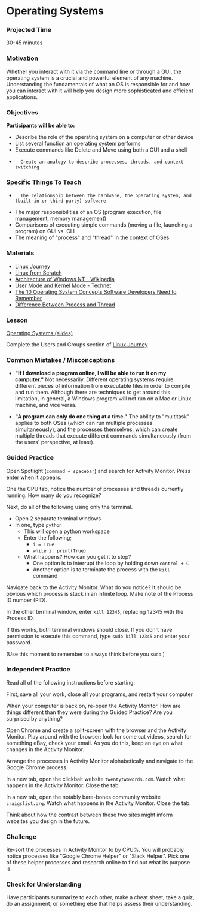 # Operating Systems

### Projected Time

30-45 minutes

### Motivation

Whether you interact with it via the command line or through a GUI, the operating system is a crucial and powerful element of any machine. Understanding the fundamentals of what an OS is responsible for and how you can interact with it will help you design more sophisticated and efficient applications.

### Objectives

**Participants will be able to:**

-   Describe the role of the operating system on a computer or other device
- 	List several function an operating system performs
- 	Execute commands like Delete and Move using both a GUI and a shell
-		Create an analogy to describe processes, threads, and context-switching

### Specific Things To Teach

-		The relationship between the hardware, the operating system, and (built-in or third party) software
-   The major responsibilities of an OS (program execution, file management, memory management)
- 	Comparisons of executing simple commands (moving a file, launching a program) on GUI vs. CLI
-   The meaning of "process" and "thread" in the context of OSes

### Materials

-   [Linux Journey](https://linuxjourney.com/)
-   [Linux from Scratch](http://linuxfromscratch.org/lfs/read.html)
-   [Architecture of Windows NT - Wikipedia](https://en.wikipedia.org/wiki/Architecture_of_Windows_NT)
-   [User Mode and Kernel Mode - Technet](https://msdn.microsoft.com/en-us/windows/hardware/drivers/gettingstarted/user-mode-and-kernel-mode)
-   [The 10 Operating System Concepts Software Developers Need to Remember](https://medium.com/cracking-the-data-science-interview/the-10-operating-system-concepts-software-developers-need-to-remember-480d0734d710)
- [Difference Between Process and Thread](https://www.youtube.com/watch?v=O3EyzlZxx3g)

### Lesson

[Operating Systems (slides)](https://docs.google.com/presentation/d/1lHxgrmb1M58f7ww51_xJT8ZeB0izVfMEeZnSLsH2YmU/edit?usp=sharing)

Complete the Users and Groups section of [Linux Journey](https://linuxjourney.com/)

### Common Mistakes / Misconceptions

- **"If I download a program online, I will be able to run it on my computer."** Not necessarily. Different operating systems require different pieces of information from executable files in order to compile and run them. Although there are techniques to get around this limitation, in general, a Windows program will not run on a Mac or Linux machine, and vice versa.  

- **"A program can only do one thing at a time."** The ability to "multitask" applies to both OSes (which can run multiple processes simultaneously), and the processes themselves, which can create multiple threads that execute different commands simultaneously (from the users' perspective, at least).


### Guided Practice

Open Spotlight (`command + spacebar`) and search for Activity Monitor. Press enter when it appears.

One the CPU tab, notice the number of processes and threads currently running. How many do you recognize?

Next, do all of the following using only the terminal.

- Open 2 separate terminal windows
- In one, type `python`
  - This will open a python workspace
  - Enter the following;
    - `i = True`
    - `while i: print(True)`
  - What happens? How can you get it to stop?
    - One option is to interrupt the loop by holding down `control + C`
    - Another option is to terminate the process with the `kill` command

Navigate back to the Activity Monitor. What do you notice? It should be obvious which process is stuck in an infinite loop. Make note of the Process ID number (PID).

In the other terminal window, enter `kill 12345`, replacing 12345 with the Process ID.

If this works, both terminal windows should close. If you don't have permission to execute this command, type `sudo kill 12345` and enter your password.

(Use this moment to remember to always think before you `sudo`.)

### Independent Practice

Read all of the following instructions before starting:

First, save all your work, close all your programs, and restart your computer.

When your computer is back on, re-open the Activity Monitor. How are things different than they were during the Guided Practice? Are you surprised by anything?

Open Chrome and create a split-screen with the browser and the Activity Monitor. Play around with the browser: look for some cat videos, search for something eBay, check your email. As you do this, keep an eye on what changes in the Activity Monitor.

Arrange the processes in Activity Monitor alphabetically and navigate to the Google Chrome process.

In a new tab, open the clickbait website `twentytwowords.com`. Watch what happens in the Activity Monitor. Close the tab.

In a new tab, open the notably bare-bones community website `craigslist.org`. Watch what happens in the Activity Monitor. Close the tab.

Think about how the contrast between these two sites might inform websites you design in the future.


### Challenge

Re-sort the processes in Activity Monitor to by CPU%. You will probably notice processes like "Google Chrome Helper" or "Slack Helper". Pick one of these helper processes and research online to find out what its purpose is.


### Check for Understanding

Have participants summarize to each other, make a cheat sheet, take a quiz, do an assignment, or something else that helps assess their understanding.
